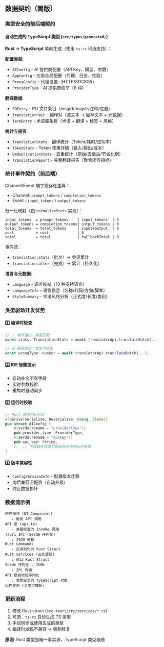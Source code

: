 ## 数据契约（简版）

### 类型安全的前后端契约

#### 自动生成的 TypeScript 类型 (`src/types/generated/`)
**Rust → TypeScript** 单向生成（使用 `ts-rs` 可选支持）：

**配置类型**:
- `AIConfig` - AI 提供商配置（API Key、模型、参数）
- `AppConfig` - 应用全局配置（代理、日志、性能）
- `ProxyConfig` - 代理设置（HTTP/SOCKS5）
- `ProviderType` - AI 提供商枚举（8 种）

**翻译数据**:
- `POEntry` - PO 文件条目（msgid/msgstr/注释/位置）
- `TranslationPair` - 翻译对（源文本 → 目标文本 + 元数据）
- `TermEntry` - 术语库条目（术语 + 翻译 + 标签 + 风格）

**统计与报告**:
- `TranslationStats` - 翻译统计（Token/耗时/成功率）
- `TokenStats` - Token 使用详情（输入/输出/成本）
- `DeduplicationStats` - 去重统计（原始/去重后/节省比例）
- `TranslationReport` - 完整翻译报告（聚合所有指标）

### 统计事件契约（前后端）

Channel/Event 端字段存在差异：
- Channel: `prompt_tokens` / `completion_tokens`
- Event  : `input_tokens` / `output_tokens`

归一化映射（由 `normalizeStats` 实现）：
```
input_tokens  = prompt_tokens    | input_tokens  | 0
output_tokens = completion_tokens| output_tokens | 0
total_tokens  = total_tokens     | input+output  | 0
cost          = cost             | 0
total         = total            | fallbackTotal | 0
```

事件流：
- `translation:stats`（批次）→ 会话累计
- `translation:after`（完成）→ 累计（持久化）

**语言与元数据**:
- `Language` - 语言枚举（10 种支持语言）
- `LanguageInfo` - 语言信息（名称/代码/方向/脚本）
- `StyleSummary` - 术语风格分析（正式度/长度/类别）

### 类型驱动开发优势

#### 1️⃣ **编译时检查**
```typescript
// ✅ 编译通过：类型匹配
const stats: TranslationStats = await translatorApi.translateBatch(...);

// ❌ 编译错误：类型不匹配
const wrongType: number = await translatorApi.translateBatch(...);
```

#### 2️⃣ **IDE 智能提示**
- 自动补全所有字段
- 实时参数校验
- 重构时自动同步

#### 3️⃣ **运行时校验**
```rust
// Rust 端序列化验证
#[derive(Serialize, Deserialize, Debug, Clone)]
pub struct AIConfig {
    #[serde(rename = "providerType")]
    pub provider_type: ProviderType,
    #[serde(rename = "apiKey")]
    pub api_key: String,
    // ... 字段缺失或类型错误会在序列化时报错
}
```

#### 4️⃣ **版本兼容性**
- `ConfigVersionInfo` - 配置版本迁移
- 向后兼容旧配置（自动升级）
- 防止数据损坏

### 数据流示例
```
用户操作 (UI Component)
   ↓ 触发 API 调用
API 层 (api.ts)
   ↓ 类型检查的 invoke 调用
Tauri IPC (Serde 序列化)
   ↓ JSON 传输
Rust Commands
   ↓ 反序列化为 Rust Struct
Rust Services (业务逻辑)
   ↓ 返回 Rust Struct
Serde 序列化 → JSON
   ↓ IPC 传输
API 层自动反序列化
   ↓ 类型安全的 TypeScript 对象
组件使用 (全类型推断)
```

### 更新流程
1. 修改 Rust struct (`src-tauri/src/services/*.rs`)
2. 可选：`ts-rs` 自动生成 TS 类型
3. 手动同步或使用生成的类型
4. 编译时发现不兼容 → 强制修复

**原则**: Rust 类型是唯一事实源，TypeScript 类型跟随


